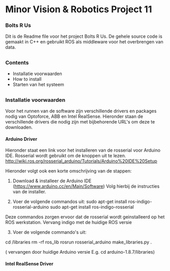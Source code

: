 # Minor Vision & Robotics Project 11
### Bolts R Us

Dit is de Readme file voor het project Bolts R Us. De gehele source code is gemaakt in C++ en gebruikt ROS als middleware voor 
het overbrengen van data.

##

### Contents
  - Installatie voorwaarden
  - How to install
  - Starten van het systeem
  
##
  
### Installatie voorwaarden
Voor het runnen van de software zijn verschillende drivers en packages nodig van Optoforce, ABB en Intel RealSense. Hieronder 
staan de verschillende drivers die nodig zijn met bijbehorende URL's om deze te downloaden.

#### Arduino Driver
Hieronder staat een link voor het installeren van de rosserial voor Arduino IDE. Rosserial wordt gebruikt om de knoppen uit te lezen.
http://wiki.ros.org/rosserial_arduino/Tutorials/Arduino%20IDE%20Setup

Hieronder volgt ook een korte omschrijving van de stappen:
1. Download & installeer de Arduino IDE (https://www.arduino.cc/en/Main/Software)
Volg hierbij de instructies van de installer.

2. Voer de volgende commandos uit: 
sudo apt-get install ros-indigo-rosserial-arduino
sudo apt-get install ros-indigo-rosserial

Deze commandos zorgen ervoor dat de rosserial wordt geinstalleerd op het ROS werkstation. Vervang indigo met de huidige ROS versie

3. Voer de volgende commando's uit: 

cd <sketchbook>/libraries 
rm -rf ros_lib
rosrun rosserial_arduino make_libraries.py .

(<sketchbook> vervangen door huidige Arduino versie E.g. cd arduino-1.8.7/libraries)

#### Intel RealSense Driver
